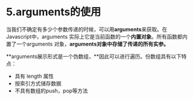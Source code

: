 # 5.arguments的使用

当我们不确定有多少个参数传递的时候，可以用**arguments**来获取。在Javascript中，arguments 实际上它是当前函数的一个**内置对象**。所有函数都内置了一个arguments 对象，**arguments对象中存储了传递的所有实参。**

**arguments展示形式是一个伪数组，**因此可以进行遍历。份数组具有以下特点：

* 具有 length 属性
* 按索引方式储存数据
* 不具有数组的push，pop等方法